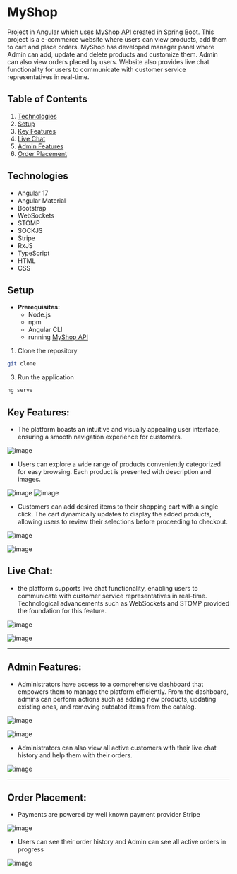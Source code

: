 

# MyShop
Project in Angular which uses [MyShop API](https://github.com/jaszczurga/MyShopBackend) created in Spring Boot.
This project is a e-commerce website where users can view products, add them to cart and place orders.
MyShop has developed manager panel where
Admin can add, update and delete products and customize them. Admin can also view orders placed by users. 
Website also provides live chat functionality for users to communicate with customer service representatives in real-time.

## Table of Contents
1. [Technologies](#technologies)
2. [Setup](#setup)
3. [Key Features](#key-features)
4. [Live Chat](#live-chat)
5. [Admin Features](#admin-features)
6. [Order Placement](#order-placement)


## Technologies
* Angular 17
* Angular Material
* Bootstrap
* WebSockets
* STOMP
* SOCKJS
* Stripe
* RxJS
* TypeScript
* HTML
* CSS

## Setup

* **Prerequisites:** 
    * Node.js
    * npm
    * Angular CLI
    * running [MyShop API](https://github.com/jaszczurga/MyShopBackend)

1. Clone the repository
```bash
git clone 
```
3. Run the application
```bash
ng serve
```


## Key Features:
* The platform boasts an intuitive and visually appealing user interface, ensuring a smooth navigation experience for customers.

![image](PagePhotos/page/mainPageWithCars.png)

* Users can explore a wide range of products conveniently categorized for easy browsing. Each product is presented with description and images.

![image](PagePhotos/page/mainPageCategories.png)
![image](PagePhotos/page/searchForMercedes.png)

* Customers can add desired items to their shopping cart with a single click. The cart dynamically updates to display the added products, allowing users to review their selections before proceeding to checkout.

![image](PagePhotos/page/ProductDetailsRubicon.png)

![image](PagePhotos/page/cartDetails.png)

## Live Chat:

* the platform supports live chat functionality, enabling users to communicate with customer service representatives in real-time. Technological advancements such as WebSockets and STOMP provided the foundation for this feature.

![image](PagePhotos/page/mainPageChatHidden.png)

![image](PagePhotos/page/mainPageWithVisibleChat.png)

_______________________

## Admin Features:

* Administrators have access to a comprehensive dashboard that empowers them to manage the platform efficiently. From the dashboard, admins can perform actions such as adding new products, updating existing ones, and removing outdated items from the catalog.

![image](PagePhotos/page/CategoryManager.png)

![image](PagePhotos/page/ProductManager.png)

* Administrators can also view all active customers with their live chat history and help them with their orders.

![image](PagePhotos/page/chatManager.png)

______________________
## Order Placement:

* Payments are powered by well known payment provider Stripe

![image](PagePhotos/page/checkoutStripePay2.png)

* Users can see their order history and Admin can see all active orders in progress

![image](PagePhotos/page/ordersScreem.png)

